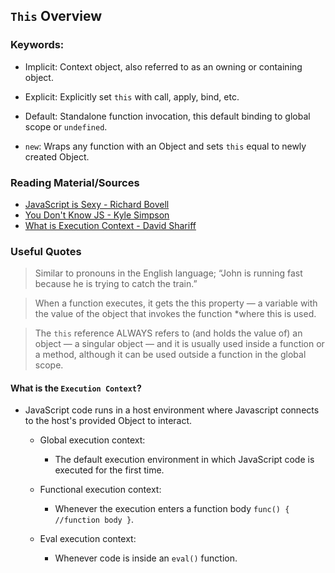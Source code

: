 ## `This` Overview

### Keywords:

- Implicit: Context object, also referred to as an owning or containing object.

- Explicit: Explicitly set `this` with call, apply, bind, etc.

- Default: Standalone function invocation, this default binding to global scope or `undefined`.

- `new`: Wraps any function with an Object and sets `this` equal to newly created Object.

### Reading Material/Sources
- [JavaScript is Sexy - Richard Bovell](http://javascriptissexy.com/understand-javascripts-this-with-clarity-and-master-it/)
- [You Don't Know JS - Kyle Simpson](https://github.com/getify/You-Dont-Know-JS/blob/master/this%20%26%20object%20prototypes/README.md)
- [What is Execution Context - David Shariff](http://davidshariff.com/blog/what-is-the-execution-context-in-javascript/)

### Useful Quotes  
  > Similar to pronouns in the English language; “John is running fast because he is trying to catch the train.”
  
  > When a function executes, it gets the this property — a variable with the value of the object that invokes the function *where this is used.

  > The `this` reference ALWAYS refers to (and holds the value of) an object — a singular object — and it is usually used inside a function or a method, although it can be used outside a function in the global scope.

#### What is the `Execution Context`? 

- JavaScript code runs in a host environment where Javascript connects to the host's provided Object to interact.
  
  - Global execution context:
      - The default execution environment in which JavaScript code is executed for the first time.
  
  - Functional execution context: 
      - Whenever the execution enters a function body `func() { //function body }`.
  
  - Eval execution context:
      - Whenever code is inside an `eval()` function.
  
  
      
